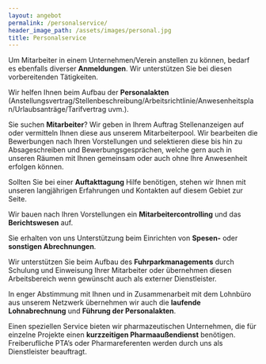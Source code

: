 ```yaml
---
layout: angebot
permalink: /personalservice/
header_image_path: /assets/images/personal.jpg
title: Personalservice
---
```



Um Mitarbeiter in einem Unternehmen/Verein anstellen zu k&ouml;nnen, bedarf es ebenfalls diverser **Anmeldungen**. Wir unterst&uuml;tzen Sie bei diesen vorbereitenden T&auml;tigkeiten.

Wir helfen Ihnen beim Aufbau der **Personalakten** (Anstellungsvertrag/Stellenbeschreibung/Arbeitsrichtlinie/Anwesenheitsplan/Urlaubsantr&auml;ge/Tarifvertrag uvm.).

Sie suchen **Mitarbeiter**? Wir geben in Ihrem Auftrag Stellenanzeigen auf oder vermitteln Ihnen diese aus unserem Mitarbeiterpool. Wir bearbeiten die Bewerbungen nach Ihren Vorstellungen und selektieren diese bis hin zu Absageschreiben und Bewerbungsgespr&auml;chen, welche gern auch in unseren R&auml;umen mit Ihnen gemeinsam oder auch ohne Ihre Anwesenheit erfolgen k&ouml;nnen.

Sollten Sie bei einer **Auftakttagung** Hilfe ben&ouml;tigen, stehen wir Ihnen mit unseren langj&auml;hrigen Erfahrungen und Kontakten auf diesem Gebiet zur Seite.

Wir bauen nach Ihren Vorstellungen ein **Mitarbeitercontrolling** und das **Berichtswesen** auf.

Sie erhalten von uns Unterst&uuml;tzung beim Einrichten von **Spesen-** oder **sonstigen Abrechnungen**.

Wir unterst&uuml;tzen Sie beim Aufbau des **Fuhrparkmanagements** durch Schulung und Einweisung Ihrer Mitarbeiter oder &uuml;bernehmen diesen Arbeitsbereich wenn gew&uuml;nscht auch als externer Dienstleister.

In enger Abstimmung mit Ihnen und in Zusammenarbeit mit dem Lohnb&uuml;ro aus unserem Netzwerk &uuml;bernehmen wir auch die **laufende Lohnabrechnung** und **F&uuml;hrung der Personalakten**.

Einen speziellen Service bieten wir pharmazeutischen Unternehmen, die f&uuml;r einzelne Projekte einen **kurzzeitigen Pharmaau&szlig;endienst** ben&ouml;tigen. Freiberufliche PTA’s oder Pharmareferenten werden durch uns als Dienstleister beauftragt.

&nbsp;